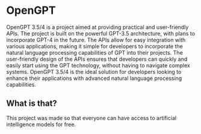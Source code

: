# OpenGPT
OpenGPT 3.5/4 is a project aimed at providing practical and user-friendly APIs. The project is built on the powerful GPT-3.5 architecture, with plans to incorporate GPT-4 in the future. The APIs allow for easy integration with various applications, making it simple for developers to incorporate the natural language processing capabilities of GPT into their projects. The user-friendly design of the APIs ensures that developers can quickly and easily start using the GPT technology, without having to navigate complex systems. OpenGPT 3.5/4 is the ideal solution for developers looking to enhance their applications with advanced natural language processing capabilities.

## What is that?
This project was made so that everyone can have access to artificial intelligence models for free.
